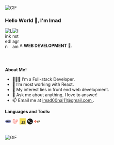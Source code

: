 


  <img align='center' height="300px" width='400px'   alt="GIF" src="https://i.pinimg.com/originals/33/07/82/3307827a7dc797a99fa3d37780ae9b10.gif" />

<h3 title="hehehe"> Hello World 👋, I'm Imad</h3>

<a href="https://www.linkedin.com/in/imohammadd">
  <img align="left" alt="LinkedIn" width="24px" src="https://cdn.jsdelivr.net/npm/simple-icons@v3/icons/linkedin.svg" />
</a>
<a href="(https://www.instagram.com/najamimad/)">
  <img align="left" alt="Instagram" width="24px" src="https://cdn.jsdelivr.net/npm/simple-icons@v3/icons/instagram.svg" />
</a>

<br />
<br />

A **WEB DEVELOPMENT** 🚀.
 
  <br />
<br />



**About Me!**

- 👨🏽‍💻 I’m a Full-stack Developer.  
- 🌱 I’m most working with React. 
- 🤔 My interest lies in front end web development.
- 💬 Ask me about anything, I love to answer!
- 📫 Email me at [imad00naj11@gmail.com ](mailto:imad00naj11@gmail.com ).


**Languages and Tools:**  


<code><img height="20" src="https://raw.githubusercontent.com/github/explore/80688e429a7d4ef2fca1e82350fe8e3517d3494d/topics/php/php.png"></code>
<code><img height="20" src="https://raw.githubusercontent.com/github/explore/80688e429a7d4ef2fca1e82350fe8e3517d3494d/topics/laravel/laravel.png"></code>
<code><img height="20" src="https://raw.githubusercontent.com/github/explore/80688e429a7d4ef2fca1e82350fe8e3517d3494d/topics/javascript/javascript.png"></code>
<code><img height="20" src="https://raw.githubusercontent.com/github/explore/80688e429a7d4ef2fca1e82350fe8e3517d3494d/topics/terminal/terminal.png"></code>
<code><img height="20" src="https://raw.githubusercontent.com/github/explore/80688e429a7d4ef2fca1e82350fe8e3517d3494d/topics/git/git.png"></code>
<br />
<br />




  <img  alt="GIF" height="300px" width='400px'  src="https://i.pinimg.com/originals/a0/2d/2b/a02d2b3fc67d1ece9b2a751582e326d1.gif" />



<!--
**Imadnajam/Imadnajam** is a ✨ _special_ ✨ repository because its `README.md` (this file) appears on your GitHub profile.

Here are some ideas to get you started:

- 🔭 I’m currently working on ...
- 🌱 I’m currently learning ...
- 👯 I’m looking to collaborate on ...
- 🤔 I’m looking for help with ...
- 💬 Ask me about ...
- 📫 How to reach me: ...
- 😄 Pronouns: ...
- ⚡ Fun fact: ...
-->
